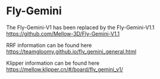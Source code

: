 # Fly-Gemini

The Fly-Gemini-V1 has been replaced by the Fly-Gemini-V1.1 https://github.com/Mellow-3D/Fly-Gemini-V1.1

RRF information can be found here https://teamgloomy.github.io/fly_gemini_general.html

Klipper information can be found here https://mellow.klipper.cn/#/board/fly_gemini_v1/
